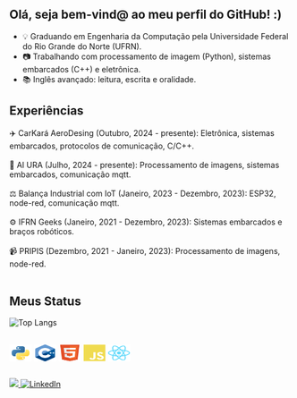 ## Olá, seja bem-vind@ ao meu perfil do GitHub! :)
- 💡 Graduando em Engenharia da Computação pela Universidade Federal do Rio Grande do Norte (UFRN). <br>
- 📷 Trabalhando com processamento de imagem (Python), sistemas embarcados (C++) e eletrônica.<br>
- 📚 Inglês avançado: leitura, escrita e oralidade.

## Experiências
✈️ CarKará AeroDesing (Outubro, 2024 - presente): Eletrônica, sistemas embarcados, protocolos de comunicação, C/C++. <br><br> 
🚗 AI URA (Julho, 2024 - presente): Processamento de imagens, sistemas embarcados, comunicação mqtt. <br><br> 
⚖️ Balança Industrial com IoT (Janeiro, 2023 - Dezembro, 2023): ESP32, node-red, comunicação mqtt. <br><br>
⚙️ IFRN Geeks (Janeiro, 2021 - Dezembro, 2023): Sistemas embarcados e braços robóticos. <br><br>
📹 PRIPIS (Dezembro, 2021 - Janeiro, 2023): Processamento de imagens, node-red. <br><br>

  
## Meus Status
![Top Langs](https://github-readme-stats.vercel.app/api/top-langs/?username=marcostavar3s&layout=compact&theme=midnight-purple&custom_title=Linguagens%20Mais%20Usadas&card_width=950)

<div style="display: inline_block"><br>
     <img align="center" alt="Marcos-Python" height="30" width="40" src="https://raw.githubusercontent.com/devicons/devicon/master/icons/python/python-original.svg">
     <img align="center" alt="Marcos-Cplusplus" height="30" width="40" src="https://raw.githubusercontent.com/devicons/devicon/master/icons/cplusplus/cplusplus-original.svg">

  <img align="center" alt="Marcos-HTML" height="30" width="40" src="https://raw.githubusercontent.com/devicons/devicon/master/icons/html5/html5-original.svg">
  <img align="center" alt="Marcos-JS" height="30" width="40" src="https://raw.githubusercontent.com/devicons/devicon/master/icons/javascript/javascript-plain.svg">
  <img align="center" alt="Marcos-React" height="30" width="40" src="https://raw.githubusercontent.com/devicons/devicon/master/icons/react/react-original.svg">
</div>

##

<div>
  <a href="mailto:marcosfilho1411@gmail.com">
    <img src="https://img.shields.io/badge/-Gmail-%23333?style=for-the-badge&logo=gmail&logoColor=white" target="_blank">
  </a>
  <a href="https://www.linkedin.com/in/marcos-aurélio-tavares-filho">
    <img src="https://img.shields.io/badge/LinkedIn-0077B5?style=for-the-badge&logo=linkedin&logoColor=white" alt="LinkedIn">
  </a>
</div>
 
